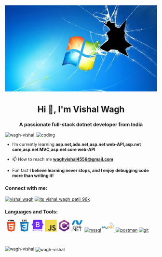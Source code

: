 ![logo](https://github.com/Wagh-Vishal/Wagh-Vishal/blob/main/c2.jpg)
<h1 align="center">Hi 👋, I'm Vishal Wagh</h1>
<h3 align="center">A passionate full-stack dotnet developer from India</h3>

<img align="right" alt="coding" width="400" src="https://user-images.githubusercontent.com/55389276/140866485-8fb1c876-9a8f-4d6a-98dc-08c4981eaf70.gif">
<!-- Profile views -->
<p align="left"> <img src="https://komarev.com/ghpvc/?username=wagh-vishal&label=Profile%20views&color=0e75b6&style=flat" alt="wagh-vishal" /> </p>

- I’m currently learning **asp.net,ado.net,asp.net web-API,asp.net core,asp.net MVC,asp.net core web-API**

- 📫 How to reach me **waghvishal4556@gmail.com**

- Fun fact **I believe learning never stops, and I enjoy debugging code more than writing it!**

<h3 align="left">Connect with me:</h3>
<p align="left">
<a href="https://linkedin.com/in/vishal wagh" target="blank"><img align="center" src="https://raw.githubusercontent.com/rahuldkjain/github-profile-readme-generator/master/src/images/icons/Social/linked-in-alt.svg" alt="vishal wagh" height="30" width="40" /></a>
<a href="https://instagram.com/its_vishal_wagh_patil_96k" target="blank"><img align="center" src="https://raw.githubusercontent.com/rahuldkjain/github-profile-readme-generator/master/src/images/icons/Social/instagram.svg" alt="its_vishal_wagh_patil_96k" height="30" width="40" /></a>
</p>

<h3 align="left">Languages and Tools:</h3>
<p align="left">
  <!-- tool icons here -->
  <a href="https://www.w3.org/html/" target="_blank" rel="noreferrer"><img src="https://raw.githubusercontent.com/devicons/devicon/master/icons/html5/html5-original-wordmark.svg" alt="html5" width="40" height="40"/></a>
  <a href="https://www.w3schools.com/css/" target="_blank" rel="noreferrer"><img src="https://raw.githubusercontent.com/devicons/devicon/master/icons/css3/css3-original-wordmark.svg" alt="css3" width="40" height="40"/></a>
  <a href="https://getbootstrap.com" target="_blank" rel="noreferrer"><img src="https://raw.githubusercontent.com/devicons/devicon/master/icons/bootstrap/bootstrap-plain-wordmark.svg" alt="bootstrap" width="40" height="40"/></a>
  <a href="https://developer.mozilla.org/en-US/docs/Web/JavaScript" target="_blank" rel="noreferrer"><img src="https://raw.githubusercontent.com/devicons/devicon/master/icons/javascript/javascript-original.svg" alt="javascript" width="40" height="40"/></a>
  <a href="https://www.w3schools.com/cs/" target="_blank" rel="noreferrer"><img src="https://raw.githubusercontent.com/devicons/devicon/master/icons/csharp/csharp-original.svg" alt="csharp" width="40" height="40"/></a>
  <a href="https://dotnet.microsoft.com/" target="_blank" rel="noreferrer"><img src="https://raw.githubusercontent.com/devicons/devicon/master/icons/dot-net/dot-net-original-wordmark.svg" alt="dotnet" width="40" height="40"/></a>
  <a href="https://www.microsoft.com/en-us/sql-server" target="_blank" rel="noreferrer"><img src="https://www.svgrepo.com/show/303229/microsoft-sql-server-logo.svg" alt="mssql" width="40" height="40"/></a>
  <a href="https://www.mysql.com/" target="_blank" rel="noreferrer"> <img src="https://raw.githubusercontent.com/devicons/devicon/master/icons/mysql/mysql-original-wordmark.svg" alt="mysql" width="40" height="40"/> </a> 
  <a href="https://postman.com" target="_blank" rel="noreferrer"><img src="https://www.vectorlogo.zone/logos/getpostman/getpostman-icon.svg" alt="postman" width="40" height="40"/></a>
  <a href="https://git-scm.com/" target="_blank" rel="noreferrer"><img src="https://www.vectorlogo.zone/logos/git-scm/git-scm-icon.svg" alt="git" width="40" height="40"/></a>
</p>

<!-- GitHub Stats -->
 <br>
<p><img align="left" src="https://github-readme-stats.vercel.app/api/top-langs?username=wagh-vishal&show_icons=true&locale=en&layout=compact" alt="wagh-vishal" /></p>

<p>&nbsp;<img align="center" src="https://github-readme-stats.vercel.app/api?username=wagh-vishal&show_icons=true&locale=en" alt="wagh-vishal" /></p>
